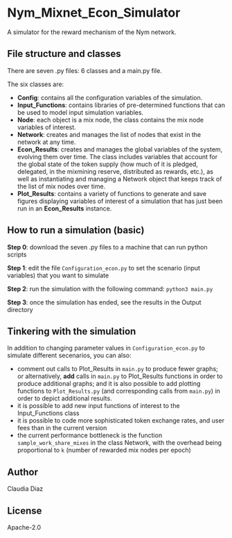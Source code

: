 # Nym_Mixnet_Econ_Simulator

A simulator for the reward mechanism of the Nym network. 


## File structure and classes

There are seven .py files: 6 classes and a main.py file.

The six classes are: 
- **Config**: contains all the configuration variables of the simulation. 
- **Input_Functions**: contains libraries of pre-determined functions that can be used to model input simulation variables.
- **Node**: each object is a mix node, the class contains the mix node variables of interest.
- **Network**: creates and manages the list of nodes that exist in the network at any time.
- **Econ_Results**: creates and manages the global variables of the system, evolving them over time. The class includes variables that account for the global state of the token supply (how much of it is pledged, delegated, in the mixmining reserve, distributed as rewards, etc.), as well as instantiating and managing a Network object that keeps track of the list of mix nodes over time. 
- **Plot_Results**: contains a variety of functions to generate and save figures displaying variables of interest of a simulation that has just been run in an **Econ_Results** instance. 


## How to run a simulation (basic)

**Step 0**: download the seven .py files to a machine that can run python scripts

**Step 1**: edit the file `Configuration_econ.py` to set the scenario (input variables) that you want to simulate

**Step 2**: run the simulation with the following command: `python3 main.py`

**Step 3**: once the simulation has ended, see the results in the Output directory


## Tinkering with the simulation

In addition to changing parameter values in `Configuration_econ.py` to simulate different secenarios, you can also: 
- comment out calls to Plot_Results in `main.py` to produce fewer graphs; or alternatively, **add** calls in `main.py` to Plot_Results functions in order to produce additional graphs; and it is also possible to add plotting functions to `Plot_Results.py` (and corresponding calls from `main.py`) in order to depict additional results. 
- it is possible to add new input functions of interest to the Input_Functions class 
- it is possible to code more sophisticated token exchange rates, and user fees than in the current version
- the current performance bottleneck is the function `sample_work_share_mixes` in the class Network, with the overhead being proportional to `k` (number of rewarded mix nodes per epoch)


## Author

Claudia Diaz

## License

Apache-2.0

